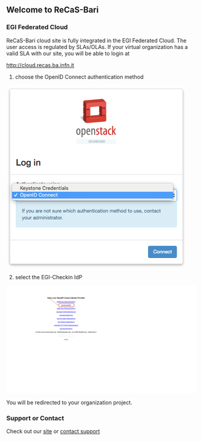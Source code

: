 ## Welcome to ReCaS-Bari

### EGI Federated Cloud

ReCaS-Bari cloud site is fully integrated in the EGI Federated Cloud. 
The user access is regulated by SLAs/OLAs.
If your virtual organization has a valid SLA with our site, you will be able to login at

http://cloud.recas.ba.infn.it

1. choose the OpenID Connect authentication method 

![OpenID Connect Authentication](https://github.com/ReCaS-Bari/ReCaS-Bari.github.io/blob/master/images/choose_auth_method.png)

2. select the EGI-Checkin IdP

![EGI AAI IdP](https://github.com/ReCaS-Bari/ReCaS-Bari.github.io/blob/master/images/select_idp.png)

You will be redirected to your organization project.


### Support or Contact

Check out our [site](https://www.recas-bari.it/index.php/en/) or [contact support](mailto:support@recas-bari.it) 
